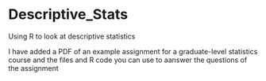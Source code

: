 # Descriptive_Stats
Using R to look at descriptive statistics

I have added a PDF of an example assignment for a graduate-level statistics course and the files and R code you can use to aanswer the questions of the assignment
